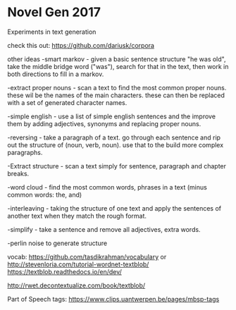 # Novel Gen 2017

Experiments in text generation

check this out: https://github.com/dariusk/corpora

other ideas
-smart markov - given a basic sentence structure "he was old", take the middle bridge word ("was"), search for that in the text, then work in both directions to fill in a markov.

-extract proper nouns - scan a text to find the most common proper nouns. these wil be the names of the main characters.  these can then be replaced with a set of generated character names.

-simple english - use a list of simple english sentences and the improve them by adding adjectives, synonyms and replacing proper nouns.

-reversing - take a paragraph of a text. go through each sentence and rip out the structure of (noun, verb, noun).  use that to the build more complex paragraphs.

-Extract structure - scan a text simply for sentence, paragraph and chapter breaks.

-word cloud - find the most common words, phrases in a text (minus common words: the, and)

-interleaving - taking the structure of one text and apply the sentences of another text when they match the rough format.

-simplify - take a sentence and remove all adjectives, extra words.

-perlin noise to generate structure
	

vocab: https://github.com/tasdikrahman/vocabulary or http://stevenloria.com/tutorial-wordnet-textblob/
https://textblob.readthedocs.io/en/dev/

http://rwet.decontextualize.com/book/textblob/

Part of Speech tags: https://www.clips.uantwerpen.be/pages/mbsp-tags